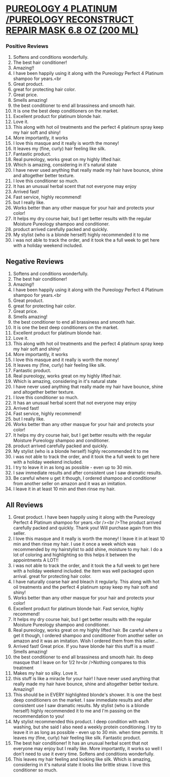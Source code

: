 # [PUREOLOGY 4 PLATINUM /PUREOLOGY RECONSTRUCT REPAIR MASK 6.8 OZ (200 ML)](https://products.checkmycream.com/products/PUREOLOGY-4-PLATINUM-PUREOLOGY-RECONSTRUCT-REPAIR-MASK-6.8-OZ-(200-ML).html)

### Positive Reviews

<ol>
      <li>Softens and conditions wonderfully.</li>
      <li>The best hair conditioner!</li>
      <li>Amazing!!</li>
      <li>I have been happily using it along with the Pureology Perfect 4 Platinum shampoo for years.&lt;br</li>
      <li>Great product.</li>
      <li>great for protecting hair color.</li>
      <li>Great price.</li>
      <li>Smells amazing!</li>
      <li>the best conditioner to end all brassiness and smooth hair.</li>
      <li>It is one the best deep conditioners on the market.  </li>
      <li>Excellent product for platinum blonde hair.  </li>
      <li>Love it.</li>
      <li>This along with hot oil treatments and the perfect 4 platinum spray keep my hair soft and shiny!</li>
      <li>More importantly, it works</li>
      <li>I love this masque and it really is worth the money!  </li>
      <li>It leaves my (fine, curly) hair feeling like silk.  </li>
      <li>Fantastic product.</li>
      <li>Real pureology, works great on my highly lifted hair.</li>
      <li>Which is amazing, considering in it&#x27;s natural state</li>
      <li>I have never used anything that really made my hair have bounce, shine and altogether better texture.  </li>
      <li>I love this conditioner so much.</li>
      <li>It has an unusual herbal scent that not everyone may enjoy</li>
      <li>Arrived fast!</li>
      <li>Fast service, highly recommend!</li>
      <li>but I really like.</li>
      <li>Works better than any other masque for your hair and protects your color!</li>
      <li>It helps my dry course hair, but I get better results with the regular Moisture Pureology shampoo and conditioner.</li>
      <li>product arrived carefully packed and quickly.</li>
      <li>My stylist (who is a blonde herself) highly recommended it to me</li>
      <li>i was not able to track the order, and it took the a full week to get here with a holiday weekend included.</li>
</ol>


<h2>Negative Reviews</h2>
<ol>
<li> Softens and conditions wonderfully.</li>
<li> The best hair conditioner!</li>
<li> Amazing!!</li>
<li> I have been happily using it along with the Pureology Perfect 4 Platinum shampoo for years.&lt;br</li>
<li> Great product.</li>
<li> great for protecting hair color.</li>
<li> Great price.</li>
<li> Smells amazing!</li>
<li> the best conditioner to end all brassiness and smooth hair.</li>
<li> It is one the best deep conditioners on the market.  </li>
<li> Excellent product for platinum blonde hair.  </li>
<li> Love it.</li>
<li> This along with hot oil treatments and the perfect 4 platinum spray keep my hair soft and shiny!</li>
<li> More importantly, it works</li>
<li> I love this masque and it really is worth the money!  </li>
<li> It leaves my (fine, curly) hair feeling like silk.  </li>
<li> Fantastic product.</li>
<li> Real pureology, works great on my highly lifted hair.</li>
<li> Which is amazing, considering in it&#x27;s natural state</li>
<li> I have never used anything that really made my hair have bounce, shine and altogether better texture.  </li>
<li> I love this conditioner so much.</li>
<li> It has an unusual herbal scent that not everyone may enjoy</li>
<li> Arrived fast!</li>
<li> Fast service, highly recommend!</li>
<li> but I really like.</li>
<li> Works better than any other masque for your hair and protects your color!</li>
<li> It helps my dry course hair, but I get better results with the regular Moisture Pureology shampoo and conditioner.</li>
<li> product arrived carefully packed and quickly.</li>
<li> My stylist (who is a blonde herself) highly recommended it to me</li>
<li> i was not able to track the order, and it took the a full week to get here with a holiday weekend included.</li>
<li> I try to leave it in as long as possible - even up to 30 min.</li>
<li> I saw immediate results and after consistent use I saw dramatic results.</li>
<li> Be careful where u get it though, I ordered shampoo and conditioner from another seller on amazon and it was an imitation.</li>
<li> I leave it in at least 10 min and then rinse my hair.  </li>
</ol>

<h2>All Reviews</h2>

<ol>
    <li> Great product. I have been happily using it along with the Pureology Perfect 4 Platinum shampoo for years.&lt;br /&gt;&lt;br /&gt;The product arrived carefully packed and quickly. Thank you! Will purchase again from this seller.</li>
    <li> I love this masque and it really is worth the money!  I leave it in at least 10 min and then rinse my hair.  I use it once a week which was recommended by my hairstylist to add shine, moisture to my hair. I do a lot of coloring and highlighting so this helps it between the appointments A LOT!!</li>
    <li> i was not able to track the order, and it took the a full week to get here with a holiday weekend included. the item was well packaged upon arrival. great for protecting hair color.</li>
    <li> I have naturally coarse hair and bleach it regularly. This along with hot oil treatments and the perfect 4 platinum spray keep my hair soft and shiny!</li>
    <li> Works better than any other masque for your hair and protects your color!</li>
    <li> Excellent product for platinum blonde hair.  Fast service, highly recommend!</li>
    <li> It helps my dry course hair, but I get better results with the regular Moisture Pureology shampoo and conditioner.</li>
    <li> Real pureology, works great on my highly lifted hair. Be careful where u get it though, I ordered shampoo and conditioner from another seller on amazon and it was an imitation. Wish I ordered them from this seller...</li>
    <li> Arrived fast! Great price. If you have blonde hair this stuff is a must! Smells amazing!</li>
    <li> the best conditioner to end all brassiness and smooth hair. Its  deep masque that I leave on for 1/2 hr&lt;br /&gt;Nothing compares to this treatment</li>
    <li> Makes my hair so silky. Love it.</li>
    <li> this stuff is like a miracle for your hair!  I have never used anything that really made my hair have bounce, shine and altogether better texture.  Amazing!!</li>
    <li> This should be in EVERY highlighted blonde&#x27;s shower. It is one the best deep conditioners on the market.  I saw immediate results and after consistent use I saw dramatic results. My stylist (who is a blonde herself) highly recommended it to me and I&#x27;m passing on the recommendation to you!</li>
    <li> My stylist recommended this product.  I deep condition with each washing, but she said I also need a weekly protein conditioning.  I try to leave it in as long as possible - even up to 30 min. when time permits.  It leaves my (fine, curly) hair feeling like silk.  Fantastic product.</li>
    <li> The best hair conditioner! It has an unusual herbal scent that not everyone may enjoy but I really like. More importantly, it works so well I don&#x27;t need to use it every time. Softens and conditions wonderfully.</li>
    <li> This leaves my hair feeling and looking like silk. Which is amazing, considering in it&#x27;s natural state it looks like brittle straw. I love this conditioner so much.</li>
</ol>




